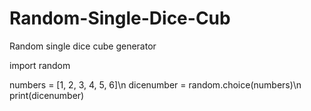 # Random-Single-Dice-Cub
Random single dice cube generator

import random

numbers = [1, 2, 3, 4, 5, 6]\n
dicenumber = random.choice(numbers)\n
print(dicenumber)
